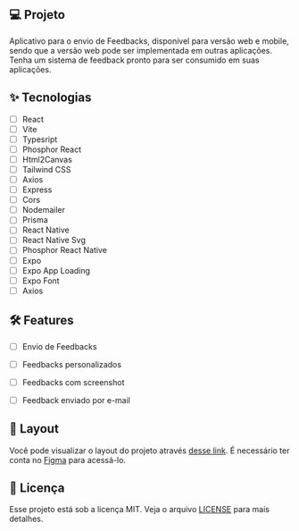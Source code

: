 ## 💻 Projeto
Aplicativo para o envio de Feedbacks, disponível para versão web e mobile, sendo que a versão web pode ser implementada em outras aplicações. Tenha um sistema de feedback pronto para ser consumido em suas aplicações.

## ✨ Tecnologias

-   [ ] React
-   [ ] Vite
-   [ ] Typesript
-   [ ] Phosphor React
-   [ ] Html2Canvas
-   [ ] Tailwind CSS
-   [ ] Axios
-   [ ] Express
-   [ ] Cors
-   [ ] Nodemailer
-   [ ] Prisma
-   [ ] React Native
-   [ ] React Native Svg
-   [ ] Phosphor React Native
-   [ ] Expo
-   [ ] Expo App Loading
-   [ ] Expo Font
-   [ ] Axios

## :hammer_and_wrench: Features 
  
-   [ ] Envio de Feedbacks
-   [ ] Feedbacks personalizados
-   [ ] Feedbacks com screenshot
-   [ ] Feedback enviado por e-mail


## 🔖 Layout

Você pode visualizar o layout do projeto através [desse link](https://www.figma.com/community/file/1102912516166573468). É necessário ter conta no [Figma](http://figma.com/) para acessá-lo.


## 📄 Licença

Esse projeto está sob a licença MIT. Veja o arquivo [LICENSE](LICENSE.md) para mais detalhes.

<br />
